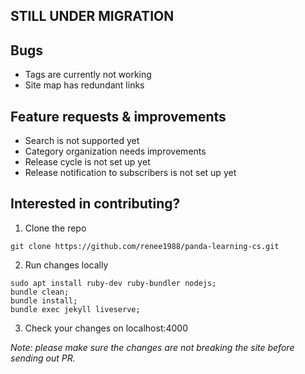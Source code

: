 ## STILL UNDER MIGRATION

## Bugs
- Tags are currently not working
- Site map has redundant links

## Feature requests & improvements
- Search is not supported yet
- Category organization needs improvements
- Release cycle is not set up yet
- Release notification to subscribers is not set up yet

## Interested in contributing?

1. Clone the repo
```
git clone https://github.com/renee1988/panda-learning-cs.git
```

2. Run changes locally
```
sudo apt install ruby-dev ruby-bundler nodejs;
bundle clean;
bundle install;
bundle exec jekyll liveserve;
```

3. Check your changes on localhost:4000

*Note: please make sure the changes are not breaking the site before sending out PR.*